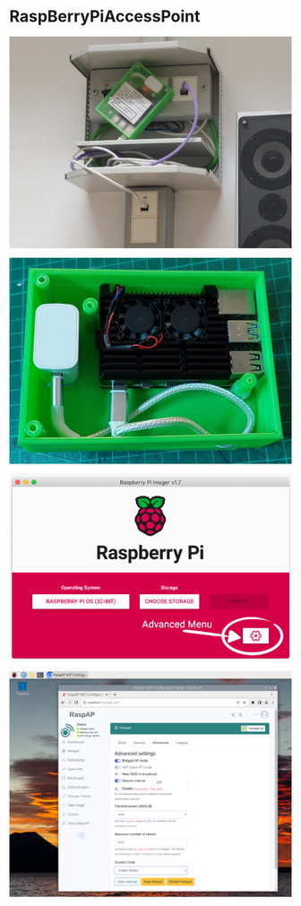 # RaspBerryPiAccessPoint

![](https://github.com/IESValledelSol/RaspBerryPiAccessPoint/blob/main/20230220_080644.jpg)

![](https://github.com/IESValledelSol/RaspBerryPiAccessPoint/blob/main/FT7SPAULE9YZLXU.jpg)

![](https://github.com/IESValledelSol/RaspBerryPiAccessPoint/blob/main/FWWX1E1LE9YZQBQ.png)

![](https://github.com/IESValledelSol/RaspBerryPiAccessPoint/blob/main/F8P569BLE9YZOD3.png)
